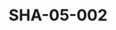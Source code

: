 ---
pid: SHA-05-002
title: SHA-05-002
language: en
collection: Sharhabil Ahmed
original_label: 
rights: Sharhabil Ahmed
location_of_original: Sharhabil Ahmed
photographer_or_studio: Saudi Arabian Ministry of Information
scanned_from: postcard 11.7 by 17.1
_date: 
location: Saudi Arabia
description: Postcard of the Kaaba
additional_notes: 
permission_display: 'yes'
on_server: 'no'
on_website: 'no'
permalink: /photopages/en/SHA-05-002.html
layout: photo-page
---